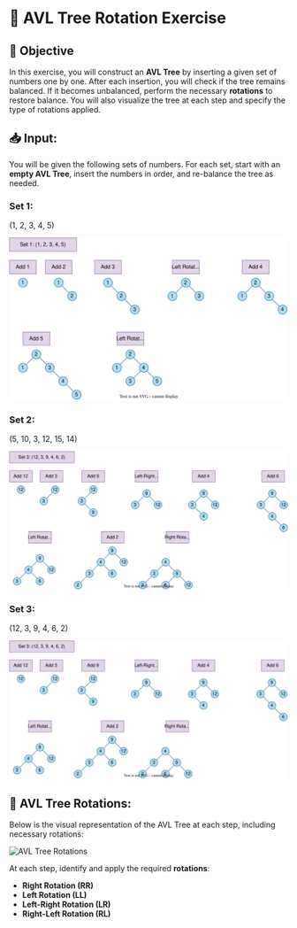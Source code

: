 # 🔄 AVL Tree Rotation Exercise

## 🎯 Objective
In this exercise, you will construct an **AVL Tree** by inserting a given set of numbers one by one. After each insertion, you will check if the tree remains balanced. If it becomes unbalanced, perform the necessary **rotations** to restore balance. You will also visualize the tree at each step and specify the type of rotations applied.

## 📥 Input:
You will be given the following sets of numbers. For each set, start with an **empty AVL Tree**, insert the numbers in order, and re-balance the tree as needed.

### **Set 1:**  
(1, 2, 3, 4, 5)

![AVL Tree Rotations](avl-rotation-set1.svg)


### **Set 2:**  
(5, 10, 3, 12, 15, 14)


![AVL Tree Rotations](avl-rotation-set2.svg)


### **Set 3:**  
(12, 3, 9, 4, 6, 2)


![AVL Tree Rotations](avl-rotation-set3.svg)


## 🌳 AVL Tree Rotations:

Below is the visual representation of the AVL Tree at each step, including necessary rotations:

![AVL Tree Rotations](tree-rotation.svg)

At each step, identify and apply the required **rotations**:
- **Right Rotation (RR)**
- **Left Rotation (LL)**
- **Left-Right Rotation (LR)**
- **Right-Left Rotation (RL)**